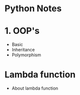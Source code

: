 # Python Notes

<div>
  <h1>1. OOP's </h1>
  <p>
    <ul>
      <li>Basic</li>
      <li>Inheritance</li>
      <li>Polymorphism</li>
    </ul>
  </p>
<div>

<div>
  <h1>Lambda function</h1>
  <p>
    <ul>
      <li>About lambda function</li>
    </ul>
  </p>
</div>
